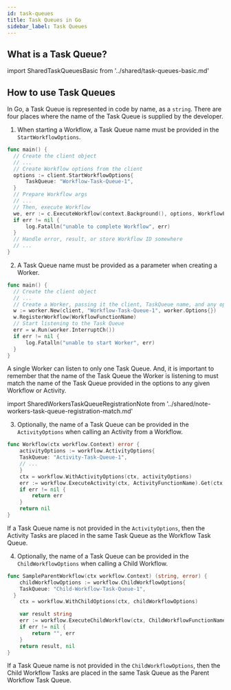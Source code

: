 ```yaml
---
id: task-queues
title: Task Queues in Go
sidebar_label: Task Queues
---
```


## What is a Task Queue?

import SharedTaskQueuesBasic from '../shared/task-queues-basic.md'

<SharedTaskQueuesBasic
workflowLink="/docs/go/workflows"
workerLink="/docs/go/workers"
/>

## How to use Task Queues

In Go, a Task Queue is represented in code by name, as a `string`.
There are four places where the name of the Task Queue is supplied by the developer.

1. When starting a Workflow, a Task Queue name must be provided in the `StartWorkflowOptions`.

```go
func main() {
  // Create the client object
  // ...
  // Create Workflow options from the client
  options := client.StartWorkflowOptions{
      TaskQueue: "Workflow-Task-Queue-1",
  }
  // Prepare Workflow args
  // ...
  // Then, execute Workflow
  we, err := c.ExecuteWorkflow(context.Background(), options, WorkflowFunctionName, args)
  if err != nil {
      log.Fatalln("unable to complete Workflow", err)
  }
  // Handle error, result, or store Workflow ID somewhere
  // ...
}
```

2. A Task Queue name must be provided as a parameter when creating a Worker.

```go
func main() {
  // Create the client object
  // ...
  // Create a Worker, passing it the client, TaskQueue name, and any options
  w := worker.New(client, "Workflow-Task-Queue-1", worker.Options{})
  w.RegisterWorkflow(WorkflowFunctionName)
  // Start listening to the Task Queue
  err = w.Run(worker.InterruptCh())
  if err != nil {
      log.Fatalln("unable to start Worker", err)
  }
}
```

A single Worker can listen to only one Task Queue.
And, it is important to remember that the name of the Task Queue the Worker is listening to must match the name of the Task Queue provided in the options to any given Workflow or Activity.

import SharedWorkersTaskQueueRegistrationNote from '../shared/note-workers-task-queue-registration-match.md'

<SharedWorkersTaskQueueRegistrationNote />

3. Optionally, the name of a Task Queue can be provided in the `ActivityOptions` when calling an Activity from a Workflow.

```go
func Workflow(ctx workflow.Context) error {
	activityOptions := workflow.ActivityOptions{
    TaskQueue: "Activity-Task-Queue-1",
    // ...
	}
	ctx = workflow.WithActivityOptions(ctx, activityOptions)
	err := workflow.ExecuteActivity(ctx, ActivityFunctionName).Get(ctx, nil)
	if err != nil {
		return err
	}
	return nil
}
```

If a Task Queue name is not provided in the `ActivityOptions`, then the Activity Tasks are placed in the same Task Queue as the Workflow Task Queue.

4. Optionally, the name of a Task Queue can be provided in the `ChildWorkflowOptions` when calling a Child Workflow.

```go
func SampleParentWorkflow(ctx workflow.Context) (string, error) {
	childWorkflowOptions := workflow.ChildWorkflowOptions{
    TaskQueue: "Child-Workflow-Task-Queue-1",
  }
	ctx = workflow.WithChildOptions(ctx, childWorkflowOptions)

	var result string
	err := workflow.ExecuteChildWorkflow(ctx, ChildWorkflowFunctionName).Get(ctx, &result)
	if err != nil {
		return "", err
	}
	return result, nil
}
```

If a Task Queue name is not provided in the `ChildWorkflowOptions`, then the Child Workflow Tasks are placed in the same Task Queue as the Parent Workflow Task Queue.

